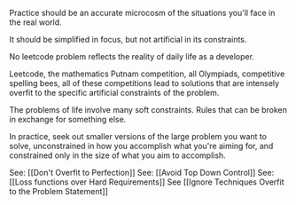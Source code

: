 Practice should be an accurate microcosm of the situations you'll face in the real world.

It should be simplified in focus, but not artificial in its constraints.

No leetcode problem reflects the reality of daily life as a developer.

Leetcode, the mathematics Putnam competition, all Olympiads, competitive spelling bees, all of these competitions lead to solutions that are intensely overfit to the specific artificial constraints of the problem.

The problems of life involve many soft constraints. Rules that can be broken in exchange for something else.

In practice, seek out smaller versions of the large problem you want to solve, unconstrained in how you accomplish what you're aiming for, and constrained only in the size of what you aim to accomplish.

See: [[Don't Overfit to Perfection]]
See: [[Avoid Top Down Control]]
See: [[Loss functions over Hard Requirements]]
See [[Ignore Techniques Overfit to the Problem Statement]]